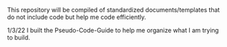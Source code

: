 This repository will be compiled of standardized documents/templates that do not include code but help me code efficiently. 

1/3/22 I built the Pseudo-Code-Guide to help me organize what I am trying to build.
